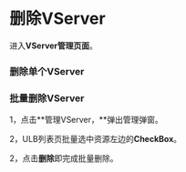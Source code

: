 # 删除VServer

进入**VServer管理页面**。

### 删除单个VServer



### 批量删除VServer

1，点击**管理VServer，**弹出管理弹窗。

2，ULB列表页批量选中资源左边的**CheckBox**。

2，点击**删除**即完成批量删除。

